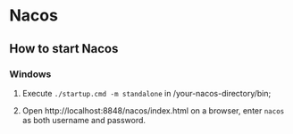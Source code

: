 # Nacos

## How to start Nacos

### Windows

1. Execute `./startup.cmd -m standalone` in /your-nacos-directory/bin;

2. Open http://localhost:8848/nacos/index.html on a browser, enter `nacos` as both username and password.
